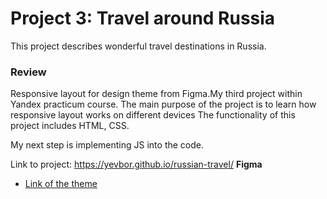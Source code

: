 # Project 3: Travel around Russia
This project describes wonderful travel destinations in Russia.


### Review
Responsive layout for design theme from Figma.My third project within Yandex practicum course.
The main purpose of the project is to learn how responsive layout works on different devices 
The functionality of this project includes HTML, CSS.

My next step is implementing JS into the code.

Link to project: https://yevbor.github.io/russian-travel/
**Figma**

* [Link of the theme](https://www.figma.com/file/OyRWEjU6wBwRe1hapzQoLx/Sprint-3%3A-Russia-%2F-desktop-%2B-mobile?node-id=28503%3A0)


